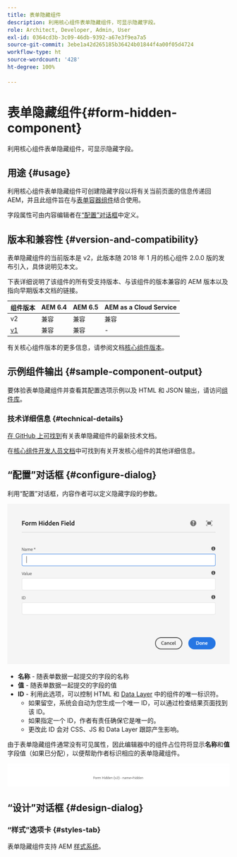 ```yaml
---
title: 表单隐藏组件
description: 利用核心组件表单隐藏组件，可显示隐藏字段。
role: Architect, Developer, Admin, User
exl-id: 0364cd3b-3c09-46db-9392-a67e3f9ea7a5
source-git-commit: 3ebe1a42d265185b36424b01844f4a00f05d4724
workflow-type: ht
source-wordcount: '428'
ht-degree: 100%

---
```


# 表单隐藏组件{#form-hidden-component}

利用核心组件表单隐藏组件，可显示隐藏字段。

## 用途 {#usage}

利用核心组件表单隐藏组件可创建隐藏字段以将有关当前页面的信息传递回 AEM，并且此组件旨在与[表单容器组件](form-container.md)结合使用。

字段属性可由内容编辑者在[“配置”对话框](form-hidden.md)中定义。

## 版本和兼容性 {#version-and-compatibility}

表单隐藏组件的当前版本是 v2，此版本随 2018 年 1 月的核心组件 2.0.0 版的发布引入，具体说明见本文。

下表详细说明了该组件的所有受支持版本、与该组件的版本兼容的 AEM 版本以及指向早期版本文档的链接。

| 组件版本 | AEM 6.4 | AEM 6.5 | AEM as a Cloud Service |
|--- |--- |--- |---|
| v2 | 兼容 | 兼容 | 兼容 |
| [v1](/help/components/v1/form-hidden-v1.md) | 兼容 | 兼容 | - |

有关核心组件版本的更多信息，请参阅文档[核心组件版本](/help/versions.md)。

## 示例组件输出 {#sample-component-output}

要体验表单隐藏组件并查看其配置选项示例以及 HTML 和 JSON 输出，请访问[组件库](https://adobe.com/go/aem_cmp_library_form_hidden_cn)。

### 技术详细信息 {#technical-details}

[在 GitHub 上可找到](https://adobe.com/go/aem_cmp_tech_form_hidden_v2_cn)有关表单隐藏组件的最新技术文档。

在[核心组件开发人员文档](/help/developing/overview.md)中可找到有关开发核心组件的其他详细信息。

## “配置”对话框 {#configure-dialog}

利用“配置”对话框，内容作者可以定义隐藏字段的参数。

![表单隐藏的“编辑”对话框](/help/assets/form-hidden-edit.png)

* **名称** - 随表单数据一起提交的字段的名称
* **值** - 随表单数据一起提交的字段的值
* **ID** - 利用此选项，可以控制 HTML 和 [Data Layer](/help/developing/data-layer/overview.md) 中的组件的唯一标识符。
   * 如果留空，系统会自动为您生成一个唯一 ID，可以通过检查结果页面找到该 ID。
   * 如果指定一个 ID，作者有责任确保它是唯一的。
   * 更改此 ID 会对 CSS、JS 和 Data Layer 跟踪产生影响。

由于表单隐藏组件通常没有可见属性，因此编辑器中的组件占位符将显示&#x200B;**名称**&#x200B;和&#x200B;**值**&#x200B;字段值（如果已分配），以便帮助作者标识相应的表单隐藏组件。

![表单隐藏组件示例](/help/assets/form-hidden-example.png)

## “设计”对话框 {#design-dialog}

### “样式”选项卡 {#styles-tab}

表单隐藏组件支持 AEM [样式系统](/help/get-started/authoring.md#component-styling)。
